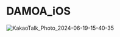 # DAMOA_iOS

![KakaoTalk_Photo_2024-06-19-15-40-35](https://github.com/JangGa-ne/DAMOA_iOS/assets/147118268/b56969e8-3852-4657-8355-bd4d7c40be57)


